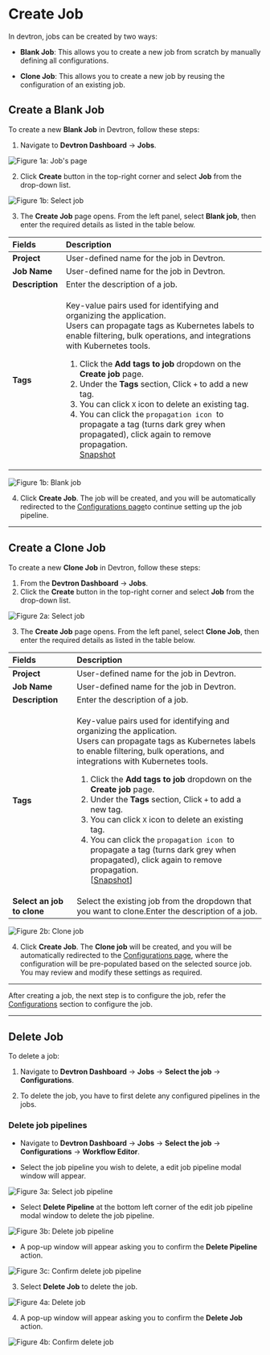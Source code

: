 # Create Job

In devtron, jobs can be created by two ways:

* **Blank Job**: This allows you to create a new job from scratch by manually defining all configurations.

* **Clone Job**: This allows you to create a new job by reusing the configuration of an existing job.

## Create a Blank Job

To create a new **Blank Job** in Devtron, follow these steps:

1. Navigate to **Devtron Dashboard** → **Jobs**.

 ![Figure 1a: Job's page](https://devtron-public-asset.s3.us-east-2.amazonaws.com/images/create-job/jobs.jpg)

2. Click **Create** button in the top-right corner and select **Job** from the drop-down list.

![Figure 1b: Select job](https://devtron-public-asset.s3.us-east-2.amazonaws.com/images/create-job/select-create-job-latest.jpg)

3. The **Create Job** page opens. From the left panel, select **Blank job**, then enter the required details as listed in the table below.

| Fields| Description|
|:---|:---|
| **Project**| User-defined name for the job in Devtron.|
| **Job Name**| User-defined name for the job in Devtron.|
| **Description** | Enter the description of a job.|
| **Tags**| <p>Key-value pairs used for identifying and organizing the application.<br>Users can propagate tags as Kubernetes labels to enable filtering, bulk operations, and integrations with Kubernetes tools.</p><ol><li>Click the <strong>Add tags to job</strong> dropdown on the <strong>Create job</strong> page.</li><li>Under the <strong>Tags</strong> section, Click <code>+</code> to add a new tag.</li><li>You can click <code>X</code> icon to delete an existing tag.</li><li>You can click the <code>propagation icon</code> <img src="https://devtron-public-asset.s3.us-east-2.amazonaws.com/images/creating-application/donot-propagate.jpg" alt=""> to propagate a tag (turns dark grey when propagated), click again to remove propagation.<br>[Snapshot](https://devtron-public-asset.s3.us-east-2.amazonaws.com/images/creating-application/overview/manage-tags-latest-1.jpg)</li></ol> |

![Figure 1b: Blank job](https://devtron-public-asset.s3.us-east-2.amazonaws.com/images/create-job/create-job-page.jpg)

4. Click **Create Job**. The job will be created, and you will be automatically redirected to the [Configurations page](/docs/user-guide/jobs/configurations/README.md)to continue setting up the job pipeline.

---

## Create a Clone Job

To create a new **Clone Job** in Devtron, follow these steps:

1. From the **Devtron Dashboard** → **Jobs**.
2. Click the **Create** button in the top-right corner and select **Job** from the drop-down list.

![Figure 2a: Select job](https://devtron-public-asset.s3.us-east-2.amazonaws.com/images/create-job/select-create-job-latest.jpg)

3. The **Create Job** page opens. From the left panel, select **Clone Job**, then enter the required details as listed in the table below.

| Fields| Description|
|:---|:--- |
| **Project**| User-defined name for the job in Devtron.|
| **Job Name**| User-defined name for the job in Devtron.|
| **Description**| Enter the description of a job.|
| **Tags**| <p>Key-value pairs used for identifying and organizing the application.<br>Users can propagate tags as Kubernetes labels to enable filtering, bulk operations, and integrations with Kubernetes tools.</p><ol><li>Click the <strong>Add tags to job</strong> dropdown on the <strong>Create job</strong> page.</li><li>Under the <strong>Tags</strong> section, Click <code>+</code> to add a new tag.</li><li>You can click <code>X</code> icon to delete an existing tag.</li><li>You can click the <code>propagation icon</code> <img src="https://devtron-public-asset.s3.us-east-2.amazonaws.com/images/creating-application/donot-propagate.jpg" alt=""> to propagate a tag (turns dark grey when propagated), click again to remove propagation.<br>[<a href="https://devtron-public-asset.s3.us-east-2.amazonaws.com/images/creating-application/overview/manage-tags-latest-1.jpg">Snapshot</a>]</li></ol> |
| **Select an job to clone** | Select the existing job from the dropdown that you want to clone.Enter the description of a job.|

![Figure 2b: Clone job](https://devtron-public-asset.s3.us-east-2.amazonaws.com/images/create-job/create-job-clone-job.jpg)

4. Click **Create Job**. The **Clone job** will be created, and you will be automatically redirected to the [Configurations page](/docs/user-guide/jobs/configurations/README.md), where the configuration will be pre-populated based on the selected source job. You may review and modify these settings as required.

---

After creating a job, the next step is to configure the job, refer the [Configurations](/docs/user-guide/jobs/configurations/README.md) section to configure the job.

---

## Delete Job

To delete a job:

1. Navigate to **Devtron Dashboard** → **Jobs** → **Select the job** → **Configurations**.

2. To delete the job, you have to first delete any configured pipelines in the jobs.

 ### Delete job pipelines

 * Navigate to **Devtron Dashboard** → **Jobs** → **Select the job** → **Configurations** → **Workflow Editor**.

 * Select the job pipeline you wish to delete, a edit job pipeline modal window will appear.

![Figure 3a: Select job pipeline](https://devtron-public-asset.s3.us-east-2.amazonaws.com/images/create-job/workflow-editor-delete-select.jpg)

 * Select **Delete Pipeline** at the bottom left corner of the edit job pipeline modal window to delete the job pipeline.

![Figure 3b: Delete job pipeline](https://devtron-public-asset.s3.us-east-2.amazonaws.com/images/create-job/workflow-editor-delete-pipeline.jpg)

 * A pop-up window will appear asking you to confirm the **Delete Pipeline** action.

![Figure 3c: Confirm delete job pipeline](https://devtron-public-asset.s3.us-east-2.amazonaws.com/images/create-job/workflow-editor-delete-dialog-box.jpg)

3. Select **Delete Job** to delete the job.

![Figure 4a: Delete job](https://devtron-public-asset.s3.us-east-2.amazonaws.com/images/create-job/create-job-delete-job.jpg)

4. A pop-up window will appear asking you to confirm the **Delete Job** action.

![Figure 4b: Confirm delete job](https://devtron-public-asset.s3.us-east-2.amazonaws.com/images/create-job/create-job-delete-job-dialog.jpg)